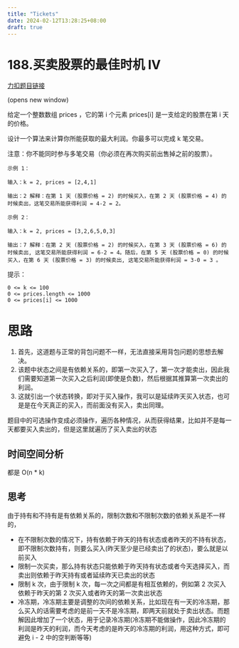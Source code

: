 ```yaml
---
title: "Tickets"
date: 2024-02-12T13:28:25+08:00
draft: true
---
```


# 188.买卖股票的最佳时机 IV

[力扣题目链接](https://leetcode.cn/problems/best-time-to-buy-and-sell-stock-iv/)

(opens new window)

给定一个整数数组 prices ，它的第 i 个元素 prices[i] 是一支给定的股票在第 i 天的价格。

设计一个算法来计算你所能获取的最大利润。你最多可以完成 k 笔交易。

注意：你不能同时参与多笔交易（你必须在再次购买前出售掉之前的股票）。

    示例 1：

    输入：k = 2, prices = [2,4,1]

    输出：2 解释：在第 1 天 (股票价格 = 2) 的时候买入，在第 2 天 (股票价格 = 4) 的时候卖出，这笔交易所能获得利润 = 4-2 = 2。

    示例 2：

    输入：k = 2, prices = [3,2,6,5,0,3]

    输出：7 解释：在第 2 天 (股票价格 = 2) 的时候买入，在第 3 天 (股票价格 = 6) 的时候卖出, 这笔交易所能获得利润 = 6-2 = 4。随后，在第 5 天 (股票价格 = 0) 的时候买入，在第 6 天 (股票价格 = 3) 的时候卖出, 这笔交易所能获得利润 = 3-0 = 3 。

提示：

    0 <= k <= 100
    0 <= prices.length <= 1000
    0 <= prices[i] <= 1000

# 思路

1. 首先，这道题与正常的背包问题不一样，无法直接采用背包问题的思想去解决。
2. 该题中状态之间是有依赖关系的，即第一次买入了，第一次才能卖出，因此我们需要知道第一次买入之后利润(即使是负数)，然后根据其推算第一次卖出的利润。
3. 这就引出一个状态转换，即对于买入操作，我可以是延续昨天买入状态，也可是是在今天真正的买入，而前面没有买入，卖出同理。

题目中的可选操作变成必须操作，遍历各种情况，从而获得结果，比如并不是每一天都要买入卖出的，但是这里就遍历了买入卖出的状态

## 时间空间分析

都是 O(n \* k)

## 思考

由于持有和不持有是有依赖关系的，限制次数和不限制次数的依赖关系是不一样的，

- 在不限制次数的情况下，持有依赖于昨天的持有状态或者昨天的不持有状态，即不限制次数持有，则要么买入(昨天至少是已经卖出了的状态)，要么就是以前买入
- 限制一次买卖，那么持有状态只能依赖于昨天持有状态或者今天选择买入，而卖出则依赖于昨天持有或者延续昨天已卖出的状态
- 限制 k 次，由于限制 k 次，每一次之间都是有相互依赖的，例如第 2 次买入依赖于昨天的第 2 次买入或者昨天的第一次卖出状态
- 冷冻期，冷冻期主要是调整的次间的依赖关系，比如现在有一天的冷冻期，那么买入的话需要考虑的是前一天不是冷冻期，即两天前就处于卖出状态。而题解因此增加了一个状态，用于记录冷冻期(冷冻期不能做操作，因此冷冻期的利润是昨天的利润，而今天考虑的是昨天的冷冻期的利润，用这种方式，即可避免 i - 2 中的空判断等等)
